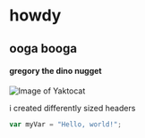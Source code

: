 # howdy
## ooga booga
#### gregory the dino nugget

![Image of Yaktocat](https://octodex.github.com/images/yaktocat.png)

i created differently sized headers

``` javascript
var myVar = "Hello, world!";
```
